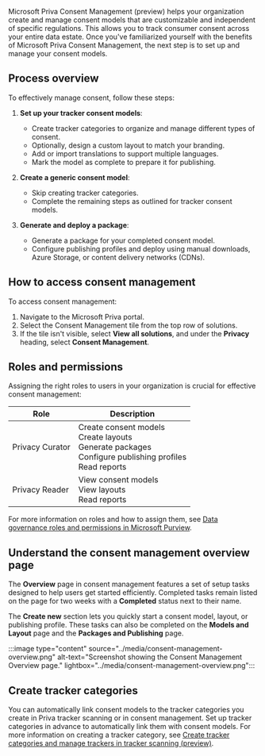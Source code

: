 Microsoft Priva Consent Management (preview) helps your organization create and manage consent models that are customizable and independent of specific regulations. This allows you to track consumer consent across your entire data estate. Once you've familiarized yourself with the benefits of Microsoft Priva Consent Management, the next step is to set up and manage your consent models. 

## Process overview

To effectively manage consent, follow these steps:

1. **Set up your tracker consent models**:
   - Create tracker categories to organize and manage different types of consent.
   - Optionally, design a custom layout to match your branding.
   - Add or import translations to support multiple languages.
   - Mark the model as complete to prepare it for publishing.

1. **Create a generic consent model**:
   - Skip creating tracker categories.
   - Complete the remaining steps as outlined for tracker consent models.

1. **Generate and deploy a package**:
   - Generate a package for your completed consent model.
   - Configure publishing profiles and deploy using manual downloads, Azure Storage, or content delivery networks (CDNs).

## How to access consent management

To access consent management:

1. Navigate to the Microsoft Priva portal.
1. Select the Consent Management tile from the top row of solutions.
1. If the tile isn't visible, select **View all solutions**, and under the **Privacy** heading, select **Consent Management**.

## Roles and permissions

Assigning the right roles to users in your organization is crucial for effective consent management:

|Role|Description|
|---|----------|
|Privacy Curator |Create consent models<br>Create layouts<br>Generate packages<br>Configure publishing profiles<br>Read reports|
|Privacy Reader |View consent models<br>View layouts<br>Read reports|

For more information on roles and how to assign them, see [Data governance roles and permissions in Microsoft Purview](/purview/data-governance-roles-permissions).

## Understand the consent management overview page

The **Overview** page in consent management features a set of setup tasks designed to help users get started efficiently. Completed tasks remain listed on the page for two weeks with a **Completed** status next to their name.

The **Create new** section lets you quickly start a consent model, layout, or publishing profile. These tasks can also be completed on the **Models and Layout** page and the **Packages and Publishing** page.

:::image type="content" source="../media/consent-management-overview.png" alt-text="Screenshot showing the Consent Management Overview page." lightbox="../media/consent-management-overview.png":::

## Create tracker categories

You can automatically link consent models to the tracker categories you create in Priva tracker scanning or in consent management. Set up tracker categories in advance to automatically link them with consent models. For more information on creating a tracker category, see [Create tracker categories and manage trackers in tracker scanning (preview)](/privacy/priva/tracker-scanning-tracker-categories).
